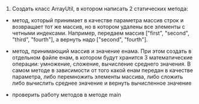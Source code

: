 1. Создать класс ArrayUtil, в котором написать 2 статических метода: 

- метод, который принимает в качестве параметра массив строк и возвращает тот же массив, но в котором удалены все элементы с четными индексами.
Например, передаем массив ["first", "second", "third", "fourth"], а вернуть надо ["second", "fourth"].

- метод, принимающий массив и значение енама. При этом создать в отдельном файле енам, в котором будут хранится 3 математические операции: умножение, сложение, вычисление среднего значения. В самом методе в зависимости от того какой енам передан в качестве параметра, либо перемножить элементы массива, либо сложить либо вычислить среднее значение и вернуть вычисленное значение

- проверить работу методов в методе main
